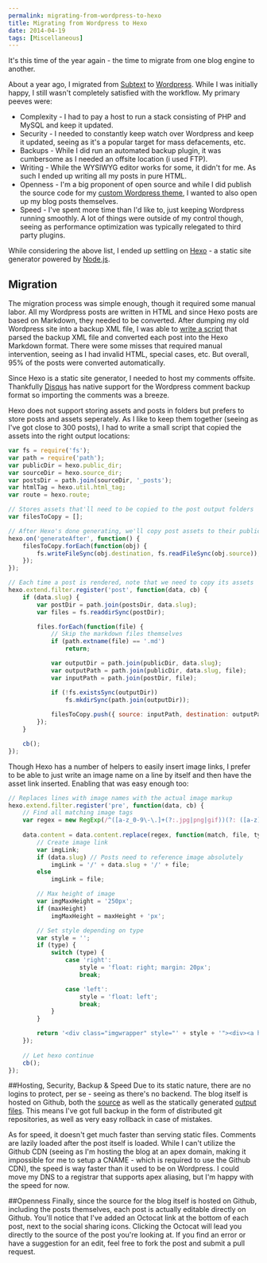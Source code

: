 ```yaml
---
permalink: migrating-from-wordpress-to-hexo
title: Migrating from Wordpress to Hexo
date: 2014-04-19
tags: [Miscellaneous]
---
```

It's this time of the year again - the time to migrate from one blog engine to another.

<!-- more -->

About a year ago, I migrated from [Subtext](http://subtextproject.com/) to [Wordpress](http://wordpress.org/). While I was initially happy, I still wasn't completely satisfied with the workflow. My primary peeves were:

* Complexity - I had to pay a host to run a stack consisting of PHP and MySQL and keep it updated.
* Security - I needed to constantly keep watch over Wordpress and keep it updated, seeing as it's a popular target for mass defacements, etc.
* Backups - While I did run an automated backup plugin, it was cumbersome as I needed an offsite location (i used FTP).
* Writing - While the WYSIWYG editor works for some, it didn't for me. As such I ended up writing all my posts in pure HTML.
* Openness - I'm a big proponent of open source and while I did publish the source code for my [custom Wordpress theme](https://github.com/improvedk/improve.dk_Wordpress), I wanted to also open up my blog posts themselves.
* Speed - I've spent more time than I'd like to, just keeping Wordpress running smoothly. A lot of things were outside of my control though, seeing as performance optimization was typically relegated to third party plugins.

While considering the above list, I ended up settling on [Hexo](http://hexo.io) - a static site generator powered by [Node.js](http://nodejs.org).

## Migration
The migration process was simple enough, though it required some manual labor. All my Wordpress posts are written in HTML and since Hexo posts are based on Markdown, they needed to be converted. After dumping my old Wordpress site into a backup XML file, I was able to [write a script](https://github.com/improvedk/improve.dk/blob/master/WP%20Conversion.linq) that parsed the backup XML file and converted each post into the Hexo Markdown format. There were some misses that required manual intervention, seeing as I had invalid HTML, special cases, etc. But overall, 95% of the posts were converted automatically.

Since Hexo is a static site generator, I needed to host my comments offsite. Thankfully [Disqus](http://disqus.com/) has native support for the Wordpress comment backup format so importing the comments was a breeze.

Hexo does not support storing assets and posts in folders but prefers to store posts and assets seperately. As I like to keep them together (seeing as I've got close to 300 posts), I had to write a small script that copied the assets into the right output locations:

```js
var fs = require('fs');
var path = require('path');
var publicDir = hexo.public_dir;
var sourceDir = hexo.source_dir;
var postsDir = path.join(sourceDir, '_posts');
var htmlTag = hexo.util.html_tag;
var route = hexo.route;

// Stores assets that'll need to be copied to the post output folders
var filesToCopy = [];

// After Hexo's done generating, we'll copy post assets to their public folderse
hexo.on('generateAfter', function() {
	filesToCopy.forEach(function(obj) {
		fs.writeFileSync(obj.destination, fs.readFileSync(obj.source));
	});
});

// Each time a post is rendered, note that we need to copy its assets
hexo.extend.filter.register('post', function(data, cb) {
	if (data.slug) {
		var postDir = path.join(postsDir, data.slug);
		var files = fs.readdirSync(postDir);

		files.forEach(function(file) {
			// Skip the markdown files themselves
			if (path.extname(file) == '.md')
				return;

			var outputDir = path.join(publicDir, data.slug);
			var outputPath = path.join(publicDir, data.slug, file);
			var inputPath = path.join(postDir, file);

			if (!fs.existsSync(outputDir))
				fs.mkdirSync(path.join(outputDir));
			
			filesToCopy.push({ source: inputPath, destination: outputPath });
		});
	}

	cb();
});
```

Though Hexo has a number of helpers to easily insert image links, I prefer to be able to just write an image name on a line by itself and then have the asset link inserted. Enabling that was easy enough too:

```js
// Replaces lines with image names with the actual image markup
hexo.extend.filter.register('pre', function(data, cb) {
	// Find all matching image tags
	var regex = new RegExp(/^([a-z_0-9\-\.]+(?:.jpg|png|gif))(?: ([a-z]+)( \d+)?)?$/gim);
	
	data.content = data.content.replace(regex, function(match, file, type, maxHeight) {
		// Create image link
		var imgLink;
		if (data.slug) // Posts need to reference image absolutely
			imgLink = '/' + data.slug + '/' + file;
		else
			imgLink = file;

		// Max height of image
		var imgMaxHeight = '250px';
		if (maxHeight)
			imgMaxHeight = maxHeight + 'px';

		// Set style depending on type
		var style = '';
		if (type) {
			switch (type) {
				case 'right':
					style = 'float: right; margin: 20px';
					break;

				case 'left':
					style = 'float: left';
					break;
			}
		}

		return '<div class="imgwrapper" style="' + style + '"><div><a href="' + imgLink + '" class="fancy"><img src="' + imgLink + '" style="max-height: ' + imgMaxHeight + '"/></a></div></div>';
	});
	
	// Let hexo continue
	cb();
});
```

##Hosting, Security, Backup & Speed
Due to its static nature, there are no logins to protect, per se - seeing as there's no backend. The blog itself is hosted on Github, both the [source](https://github.com/improvedk/improve.dk) as well as the statically generated [output files](https://github.com/improvedk/improvedk.github.io). This means I've got full backup in the form of distributed git repositories, as well as very easy rollback in case of mistakes.

As for speed, it doesn't get much faster than serving static files. Comments are lazily loaded after the post itself is loaded. While I can't utilize the Github CDN (seeing as I'm hosting the blog at an apex domain, making it impossible for me to setup a CNAME - which is required to use the Github CDN), the speed is way faster than it used to be on Wordpress. I could move my DNS to a registrar that supports apex aliasing, but I'm happy with the speed for now.

##Openness
Finally, since the source for the blog itself is hosted on Github, including the posts themselves, each post is actually editable directly on Github. You'll notice that I've added an Octocat link at the bottom of each post, next to the social sharing icons. Clicking the Octocat will lead you directly to the source of the post you're looking at. If you find an error or have a suggestion for an edit, feel free to fork the post and submit a pull request.